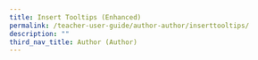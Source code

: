 ```yaml
---
title: Insert Tooltips (Enhanced)
permalink: /teacher-user-guide/author-author/inserttooltips/
description: ""
third_nav_title: Author (Author)
---
```

